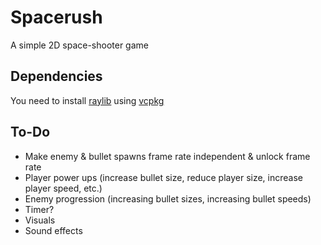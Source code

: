 # Spacerush
A simple 2D space-shooter game

## Dependencies
You need to install [raylib](https://github.com/raysan5/raylib) using [vcpkg](https://github.com/microsoft/vcpkg)

## To-Do
- Make enemy & bullet spawns frame rate independent & unlock frame rate
- Player power ups (increase bullet size, reduce player size, increase player speed, etc.)
- Enemy progression (increasing bullet sizes, increasing bullet speeds)
- Timer?
- Visuals
- Sound effects
